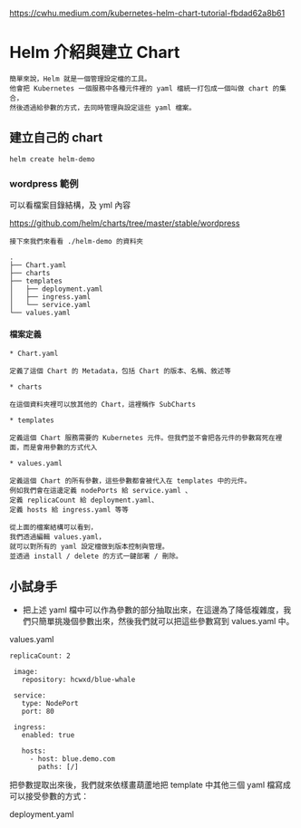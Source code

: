 https://cwhu.medium.com/kubernetes-helm-chart-tutorial-fbdad62a8b61


# Helm 介紹與建立 Chart
```
簡單來說，Helm 就是一個管理設定檔的工具。
他會把 Kubernetes 一個服務中各種元件裡的 yaml 檔統一打包成一個叫做 chart 的集合，
然後透過給參數的方式，去同時管理與設定這些 yaml 檔案。

```

## 建立自己的  chart

```
helm create helm-demo

```
### wordpress 範例
可以看檔案目錄結構，及 yml 內容

https://github.com/helm/charts/tree/master/stable/wordpress

```
接下來我們來看看 ./helm-demo 的資料夾

.
├── Chart.yaml
├── charts
├── templates
│   ├── deployment.yaml
│   ├── ingress.yaml
│   └── service.yaml
└── values.yaml

```
#### 檔案定義

```
* Chart.yaml

定義了這個 Chart 的 Metadata，包括 Chart 的版本、名稱、敘述等

* charts

在這個資料夾裡可以放其他的 Chart，這裡稱作 SubCharts

* templates

定義這個 Chart 服務需要的 Kubernetes 元件。但我們並不會把各元件的參數寫死在裡面，而是會用參數的方式代入

* values.yaml

定義這個 Chart 的所有參數，這些參數都會被代入在 templates 中的元件。
例如我們會在這邊定義 nodePorts 給 service.yaml 、
定義 replicaCount 給 deployment.yaml、
定義 hosts 給 ingress.yaml 等等

從上面的檔案結構可以看到，
我們透過編輯 values.yaml，
就可以對所有的 yaml 設定檔做到版本控制與管理。
並透過 install / delete 的方式一鍵部署 / 刪除。

```

## 小試身手

* 把上述 yaml 檔中可以作為參數的部分抽取出來，在這邊為了降低複雜度，我們只簡單挑幾個參數出來，然後我們就可以把這些參數寫到 values.yaml 中。

values.yaml
```
replicaCount: 2
 ​
 image:
   repository: hcwxd/blue-whale
 ​
 service:
   type: NodePort
   port: 80
 ​
 ingress:
   enabled: true
 ​
   hosts:
     - host: blue.demo.com
       paths: [/]
```

把參數提取出來後，我們就來依樣畫葫蘆地把 template 中其他三個 yaml 檔寫成可以接受參數的方式：

deployment.yaml

```

```

